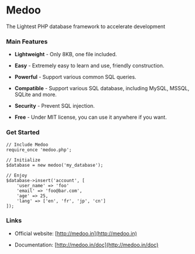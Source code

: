 # Medoo

The Lightest PHP database framework to accelerate development

### Main Features

* **Lightweight** - Only 8KB, one file included.

* **Easy** - Extremely easy to learn and use, friendly construction.

* **Powerful** - Support various common SQL queries.

* **Compatible** - Support various SQL database, including MySQL, MSSQL, SQLite and more.

* **Security** - Prevent SQL injection.

* **Free** - Under MIT license, you can use it anywhere if you want.

### Get Started

    // Include Medoo
    require_once 'medoo.php';
    
    // Initialize
    $database = new medoo('my_database');
    
    // Enjoy
    $database->insert('account', [
        'user_name' => 'foo'
    	'email' => 'foo@bar.com',
    	'age' => 25,
    	'lang' => ['en', 'fr', 'jp', 'cn']
    ]);

### Links

* Official website: [http://medoo.in](http://medoo.in)

* Documentation: [http://medoo.in/doc](http://medoo.in/doc)
